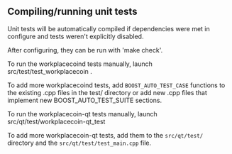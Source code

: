 Compiling/running unit tests
------------------------------------

Unit tests will be automatically compiled if dependencies were met in configure
and tests weren't explicitly disabled.

After configuring, they can be run with 'make check'.

To run the workplacecoind tests manually, launch src/test/test_workplacecoin .

To add more workplacecoind tests, add `BOOST_AUTO_TEST_CASE` functions to the existing
.cpp files in the test/ directory or add new .cpp files that
implement new BOOST_AUTO_TEST_SUITE sections.

To run the workplacecoin-qt tests manually, launch src/qt/test/workplacecoin-qt_test

To add more workplacecoin-qt tests, add them to the `src/qt/test/` directory and
the `src/qt/test/test_main.cpp` file.
